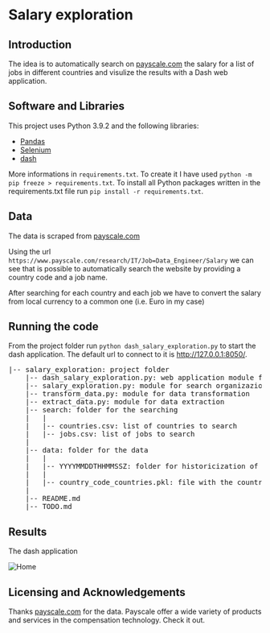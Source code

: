 # Salary exploration


## Introduction
 
The idea is to automatically search on [payscale.com](https://www.payscale.com/) the salary for a list of jobs in different countries and visulize the results with a Dash web application.


## Software and Libraries

This project uses Python 3.9.2 and the following libraries:
* [Pandas](http://pandas.pydata.org)
* [Selenium](https://pypi.org/project/selenium/)
* [dash](https://plot.ly/dash/)

More informations in `requirements.txt`. To create it I have used `python -m pip freeze > requirements.txt`. To install all Python packages written in the requirements.txt file run `pip install -r requirements.txt`.


## Data

The data is scraped from [payscale.com](https://www.payscale.com/)

Using the url `https://www.payscale.com/research/IT/Job=Data_Engineer/Salary` we can see that is possible to automatically search the website by providing a country code and a job name.

After searching for each country and each job we have to convert the salary from local currency to a common one (i.e. Euro in my case)


## Running the code

From the project folder run `python dash_salary_exploration.py` to start the dash application. The default url to connect to it is http://127.0.0.1:8050/.

<pre>
|-- salary_exploration: project folder
    |-- dash_salary_exploration.py: web application module for visualize the data
    |-- salary_exploration.py: module for search organizazion
    |-- transform_data.py: module for data transformation
    |-- extract_data.py: module for data extraction
    |-- search: folder for the searching
    |   |
    |   |-- countries.csv: list of countries to search
    |   |-- jobs.csv: list of jobs to search
    |
    |-- data: folder for the data
    |   |
    |   |-- YYYYMMDDTHHMMSSZ: folder for historicization of every search
    |   |
    |   |-- country_code_countries.pkl: file with the country code and country mapping
    |
    |-- README.md
    |-- TODO.md
</pre>

## Results

The dash application 

![Home](images/home.JPG)


## Licensing and Acknowledgements

Thanks [payscale.com](https://www.payscale.com/) for the data. Payscale offer a wide variety of products and services in the compensation technology. Check it out.